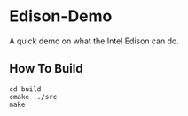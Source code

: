 # Edison-Demo
A quick demo on what the Intel Edison can do.

## How To Build

    cd build
    cmake ../src
    make
    